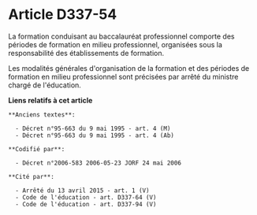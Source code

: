 # Article D337-54

La formation conduisant au baccalauréat professionnel comporte des périodes de formation en milieu professionnel, organisées
sous la responsabilité des établissements de formation.

Les modalités générales d'organisation de la formation et des périodes de formation en milieu professionnel sont précisées
par arrêté du ministre chargé de l'éducation.

**Liens relatifs à cet article**

	**Anciens textes**:

	  - Décret n°95-663 du 9 mai 1995 - art. 4 (M)
	  - Décret n°95-663 du 9 mai 1995 - art. 4 (Ab)

	**Codifié par**:

	  - Décret n°2006-583 2006-05-23 JORF 24 mai 2006

	**Cité par**:

	  - Arrêté du 13 avril 2015 - art. 1 (V)
	  - Code de l'éducation - art. D337-64 (V)
	  - Code de l'éducation - art. D337-94 (V)
